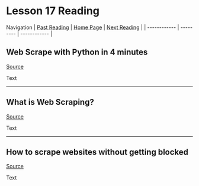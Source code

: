 # Lesson 17 Reading

Navigation
| [Past Reading](../Read-16/README.md) | [Home Page](../README.md) | [Next Reading](../Read-26/README.md) |
| ------------ | --------- | ------------ |

## Web Scrape with Python in 4 minutes

[Source](https://towardsdatascience.com/how-to-web-scrape-with-python-in-4-minutes-bc49186a8460)

Text

---

## What is Web Scraping?

[Source](https://en.wikipedia.org/wiki/Web_scraping)

Text

---

## How to scrape websites without getting blocked

[Source](https://www.scrapehero.com/how-to-prevent-getting-blacklisted-while-scraping/)

Text
